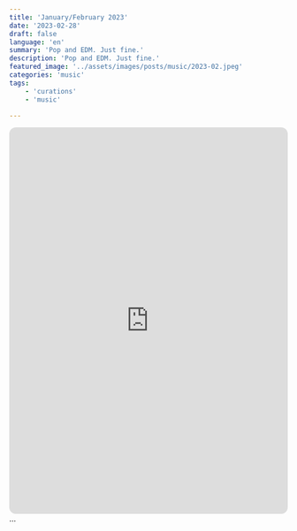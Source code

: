 ```yaml
---
title: 'January/February 2023'
date: '2023-02-28'
draft: false
language: 'en'
summary: 'Pop and EDM. Just fine.'
description: 'Pop and EDM. Just fine.'
featured_image: '../assets/images/posts/music/2023-02.jpeg'
categories: 'music'
tags:
    - 'curations'
    - 'music'

---
```

<!-- @format -->
<iframe
    style="border-radius:12px"
    src="https://open.spotify.com/embed/playlist/0OUFrnXigChuxLFRImttqp"
    width="100%"
    height="700"
    frameBorder="0"
    allowfullscreen=""
    allow="
        autoplay;
        clipboard-write;
        encrypted-media;
        fullscreen;
        picture-in-picture
        "
    loading="lazy"
    ></iframe>
...
